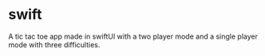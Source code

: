 # swift
A tic tac toe app made in swiftUI with a two player mode and a single player mode with three difficulties.
